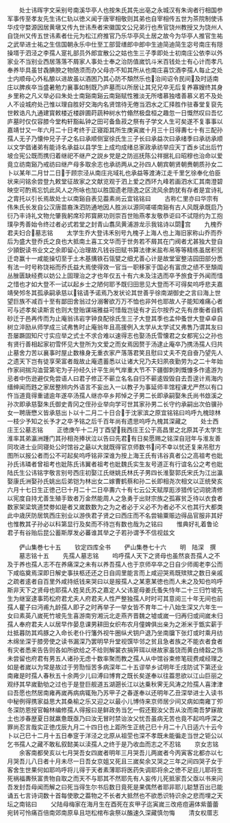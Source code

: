 <!-- { "loadSidebar": true } -->
　　处士讳晖字文采别号南溪华亭人也按朱氏其先出亳之永城汉有朱询者行相国参军事传至孝友先生讳仁轨以徳义闻于唐宰相敬则其弟也自宰相传五世为茶院制使讳华戍守婺源因居黄墩又传九世讳焘者宋徽国文公兄弟行也焘官饶州教授又为饶州人自饶州又传五世讳素者仕元为松江府推官乃乐华亭风土居之故今为华亭人推官生祐之武举进士祐之生信国朝永乐中仕至工部营缮郎中郎中生迪简迪简生宓号南庄有隠操壻于泗泾之李孺人寔礼部员外郎宜散公之姑也生三子季即处士初南庄公依李以外家业不当别业西居落落不屑家人事处士奉之治防值嵗饥斗米百钱处士有心计而孝凡奉养毕具虽甘毳腆腴之物随须而办父母亦不知其所从也南庄喜饮酒李孺人每止之处士内顺母心外私酿以进故虽以酒困乃其心防不頽然乐也治间诏令民间及时适南庄以脾疾卒当盛暑勉力襄事如制既乃庐墓而以所居让其兄兄卒无后复养寡嫂终其身乡里称之凡义举必曰朱处士南谿南谿云南谿赋性雅淡无所嗜慕独嗜善慕义若不及处人不设城府处己惟以理自胜好交海内名贤馆待无倦当泗水之汇择胜作驻春堂复裒先世敕诰凡九通建寳敕楼近楼辟圃莳蔬种树水竹翛然极盘桓之趣忽一日慨然叹曰吾忆庐墓时仅仅容膝今堂构轩豁畆钟之田可备鱼菽之祭有子学文人生可矣遂不复事事以嘉靖廿又一年六月二十日考终于正寝距其所生庚寅嵗十月三十日得夀七十有三配孙孺人无子乃懐仲兄子子之名曰承顺侧室徐氏生三子长曰承益次曰承绪季曰承祊承顺以文学倡诸弟有能诗名承益以县学生上成均成绪总家政承祊举应天丁酉乡试出后竹坡佥宪公既而携归着继祀不继产之説乡党是之防巡抚陈公祥据礼曰昭穆也治命以爱竟立祊南谿乃戒祊曰继产母多取余志也承祊两从之孙四人朝宾朝贤朝赉朝质孙女二卜以某年二月廿二日于顾宗泾从南庄兆域礼也承益等渡涛江走千里乞徐奉化伯臣状来问铭余尝登九敕堂征故家之文献览观于泗上爱之西环九峰若画泗水汇其南澄碧映空可酌焉忘饥此风人之所咏也加以胜国遗老隠逸之区流风余韵犹有存者是宜诗礼之胄托以引长焉故处士以南谿自表见葢素尚云宜铭铭曰
　　古称仁里亦曰华宗有伟朱氏长发自公汉唐苗裔洙泗防通地因人胜派以源同嗟嗟南谿有古人风既承既启乃衍乃丰诗礼文物允肇我躬席珍邦寳厥功则崇百世贻燕孝友敬恭讵曰不试隠约为工抱璞孕秀善始令终过者必式若堂之封青山翥凤黄浦游龙示我铭诗以閟宫
　　九槐乔君夫妇合墓志铭
　　太学生乔大登讳禾别号九槐子上海人也上海旧家称山乔而乔后为盛大登乔氏之良也大抵南土喜工文华而于世务若不屑其在门阀者尤甚独大登自少頴鋭读书业文之余即留心治理故凡钱谷田赋书算法律米盐布帛等等精练虽居积贸迁竒赢十一咸能操切至于土木基搆铁石瓴甓之细尤善心计是故堂室整洁园田部分悉有法一时号称饶裕而乔氏益大焉使得效一官当一职移家于国必有富庶之绩不至頽阘丛脞匮缺经费以妨公上固理治之才也年仅五十有六未及注选而卒予旅食于外闻而惜之惜也才如大登不一试以起乡士之陋何耶予既归田思见大登而不可得矣呜呼悲夫嘉靖癸邜冬其孤承嗣承慈以铭请予诺焉乃发状论其世善乎徐南湖御史之言曰海上世望巨族不减百十至有鄙田舍翁过分溺奢欲万万不恤也非舛也耶故人子能知难痛心者可与述孝矣读斯言也则大登贻谋端雅益可惜哉岂徒有才云尔按乔之先有彦衡者自鹤砂迁于邑再传而为止庵翁讳岩字钟良配徐氏生三子大登其季也孟仲蚤世大登卓卓自树立淬励从师学成三试弗售时止庵翁年且高援例入太学从太学试又弗售乃谓其友曰吾屡蹶固知尺寸实应举之式士不求合难以速得志也娶汤氏雪懐君之女都宪公之孙也有贤行善相起家初雪怀见大登所为文爱之而女焉因赘于汤逮止庵卒乃携汤孺人归共止墓舍力苦以襄事时屋止数椽身无重衣家产落落君笑且慰曰丈夫不克自奋乃望先人之遗天下岂有徒享荣富者哉故止庵遗蓄悉以让诸大兄乃夫妇夙夜勤劳为之二十年始作家祠揣沟洫营第宅为子孙经久计平生尚气岸重大节不下疆御刺刺慨慷多作逺游为忌者中伤逊避仅免尝语人曰君子修正不蕲立名名自归不蕲逺毁毁自去吾遑计焉海内缙绅闻而韪之家居整辨内外语言不妄出入一以教子为事延师丰馆程课尤严然以有口忤当道竟得重谴逾年遂卒汤孺人继亦卒乡邦悼之子男二长即承嗣娶朱氏尚书玈溪之孙次即承慈娶朱氏御史青冈之侄孙业举向学可世其家孙男二长守约承嗣出次伯骥孙女一聘唐懋义皆承慈出卜以十二月二十日合于沈家滨之原宜铭铭曰呜呼九槐琼林一枝少予知之长予才之卒予铭之后千百年尚有遗思呜呼九槐其深藏之
　　处士西庄王公墓志铭
　　正徳庚午十二月丁酉望我西庄王公于高昌里之北原其子太学生淮率其弟瀛洲踵门其孙相尧捧状泣以告曰先君有日矣愿赐之铭深自冠年与淮友善同攻进士业同寝处公时馆谷之朂以大就既得官京师数书问不幸以忧还复来吊慰方图所以报公者而公不可起矣呜呼铭非深谁为按上海王氏有讳谷真者公之高祖考也妣孙氏讳璘者曾祖考也妣陈氏讳翼者祖考也妣魏氏实生友号道正有行谊名公之考也妣陆氏生公讳铭字敬言别号西庄初娶江氏继姚氏林氏子男四长淮娶郭氏宋氏为江出瀛娶康氏洲娶孙氏姚出后弟铠为林出女二嫁曹鹤蔡和孙二长即相尧次相文以正统癸亥六月十七日生正徳己巳十月二十二日卒夀六十有七云公天赋厚厖涉猎传记词貌清修以宪度自持尤善生殖手致者万金然能周人之急勇于出财宗族之孤寡贫乏待以衣食者数家架梁筑道焚劵如是者又嵗数数为之为之者必于义必不为者必不义也其行大都类此中歳厌防居筑西庄别业以游佚君子贤之曰西庄而不名尝输粟赈边得品官服非其好也惟教其子孙必以科第显行及矣而不待岂有数也哉为之铭曰
　　惟典好礼着鲁论君子有谷贻后昆公蓄斯厚发必蕃谁其举之子若孙谓予不信视兹文

　　俨山集巻七十五
　　钦定四库全书
　　俨山集巻七十六
　　明　陆深　撰
　　墓志铭十五
　　先孺人墓志铭
　　呜呼孺人天下之贤母也虽然哀吾孺人之不及于养也孺人志不在养痛深之未有以养吾孺人也于京师卒卒之日自少师阁老李公而下咸临奠焉深即日解史事扶柩还还之日自闾里能言而上咸迎哭焉既殡殡之数日亲戚之疏者逺者自百里外咸持纸钱来哭曰以是报孺人之某恵某徳也而人未之及知也呜呼斯非天下之贤母也耶孺人姓吴氏苏之嘉定人父讳寔母姜氏蚤失恃年二十三归竹坡先生为继室逮事筠松府君尤夫人府君夫人性严整独孺人时时可其意阅三十年无间也前孺人瞿子曰沔甫九龄孺人即子之时再举子一举女皆不育年二十八始生深又六年生一女曰素英八嵗死竹坡先生喜游南穷湘沅北走燕齐晋魏之墟或嵗一归再归或间嵗未归孺人奉府君夫人以居早作晏息课男耕田女织布农月僮婢俱出亲为之淅米于甑实薪于灶抵暮防其鸡豚之入命长老仆行籓外视牛圈纵犬钥户退乃坐南牖下张灯或时乘月纺木绵坐深于膝旁使之读书漏深乃罢明早升堂视馔毕邻之贫且急者族之不能衣者食者有灾者悉来告告则各如所欲给之不给则解裳衣捐笄珥以继故家虽饶而黄白绮縠之饰未尝留也府君有男五人诸孙无虑十数率聚而教之孺人从中馆谷束修笔砚费咸经理之如是者嵗以为常是故过于劳勚恒苦多病深年二十五谬举乡试明年壬戌防试下第还业南雍是时孺人春秋五十余两少儿曰溥曰博育之既长矣遂奉以往葢思欲以江山巨丽之观纾其早嵗勤劬之过也于是登巨舰道五湖遡长江以达乗秋霁无风涛之险孺人喜津津曰吾愿也然居南雍再嵗再病病辄殆乃苏甲子之春遂奉以还明年乙丑深举进士入读书中秘例得携家益思大其桑榆之乐又迎之以最小儿博侍来京师居少间又病如南雍丁夘冬深防恩授官翰林编修孺人得报曰是鲜政务当乞一假还觐汝父吾从汝而南吾梦寐故土也涉春歴夏日就羸惫既亟乃曰汝无冒时禁诒汝父忧吾虽病无苦也竟不起呜呼深之罪尚忍言哉实正徳戊辰九月二十四日也上距所生正统己巳十月二十八日适六十云今卜以己巳十二月十五日奉窆于洋泾之北原从祖茔也深不孝既未能徧走当世之钜公以乞书孺人之藏不敢私叙懿美以渎孺人之终于是乃收血而志之不忍铭
　　京女志铭
　　余客南都癸亥以七月哭吾女四嵗者明年三月哭吾儿两嵗者今丙寅客北都亦以七月哭吾儿八日者十月未尽一日吾女京姐又死且三嵗矣余又哭之三年之间四哭子女于客舍生世果何如耶呜呼将儿得于天者素薄耶将医药失调耶将余之徳不足庇儿耶将生死祸福夀殀富贵物自取之而天不与耶其不然耶先有人妄传儿死抵家吾父亟以书来问吾发封吾母闻而解之曰死当得生尔书后数日竟死是果偶然者耶非耶儿聪慧百出已能诵五七言诗词数十首每使歌之葢物之不长者大抵然也不欲悉识特识余之悲而埋之天坛之南铭曰
　　父陆母梅家在海月生在酉死在亥甲子迄寅嵗三改疮痘遍体紫蕾蕾宛转可怜痛百倍南郊南原阜且垲松棺布衾祭以醢速久深藏慎勿悔
　　清女权厝志

